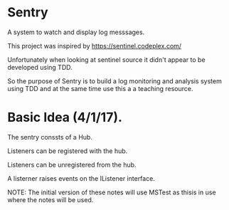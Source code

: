 # Sentry
A system to watch and display log messsages.

This project was inspired by https://sentinel.codeplex.com/

Unfortunately when looking at sentinel source it didn't appear to be developed using TDD.

So the purpose of Sentry is to build a log monitoring and analysis system using TDD and at the same time use this a a teaching resource.

# Basic Idea (4/1/17).

The sentry conssts of a Hub.

Listeners can be registered with the hub.

Listeners can be unregistered from the hub.

A listerner raises events on the IListener interface.

NOTE: The initial version of these notes will use MSTest as thisis in use where the notes will be used.